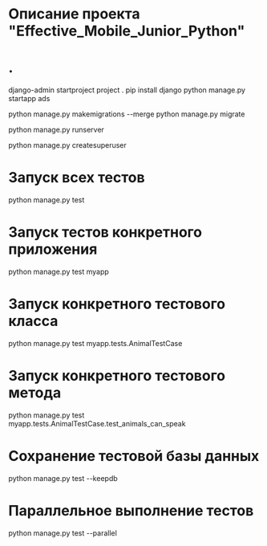 #  Описание проекта "Effective_Mobile_Junior_Python" 

# .
django-admin startproject project .
pip install django
python manage.py startapp ads


python manage.py makemigrations --merge
python manage.py migrate

python manage.py runserver


python manage.py createsuperuser

# Запуск всех тестов
python manage.py test

# Запуск тестов конкретного приложения
python manage.py test myapp

# Запуск конкретного тестового класса
python manage.py test myapp.tests.AnimalTestCase

# Запуск конкретного тестового метода
python manage.py test myapp.tests.AnimalTestCase.test_animals_can_speak

# Сохранение тестовой базы данных 
python manage.py test --keepdb

# Параллельное выполнение тестов
python manage.py test --parallel
